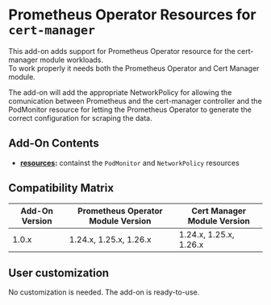 # Prometheus Operator Resources for `cert-manager`

This add-on adds support for Prometheus Operator resource for the cert-manager module workloads.  
To work properly it needs both the Prometheus Operator and Cert Manager module.

The add-on will add the appropriate NetworkPolicy for allowing the comunication between Prometheus and the
cert-manager controller and the PodMonitor resource for letting the Prometheus Operator to generate the correct
configuration for scraping the data.

## Add-On Contents

- **[resources](./resources):** containst the `PodMonitor` and `NetworkPolicy` resources

## Compatibility Matrix

| Add-On Version | Prometheus Operator Module Version | Cert Manager Module Version |
|----------------|------------------------------------|-----------------------------|
| 1.0.x          | 1.24.x, 1.25.x, 1.26.x             | 1.24.x, 1.25.x, 1.26.x      |

## User customization

No customization is needed. The add-on is ready-to-use.
